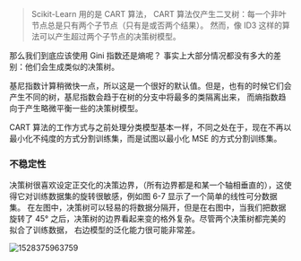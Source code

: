 > Scikit-Learn 用的是 CART 算法， CART 算法仅产生二叉树：每一个非叶节点总是只有两个子节点（只有是或否两个结果）。
> 然而，像 ID3 这样的算法可以产生超过两个子节点的决策树模型。

那么我们到底应该使用 Gini 指数还是熵呢？ 事实上大部分情况都没有多大的差别：他们会生成类似的决策树。

基尼指数计算稍微快一点，所以这是一个很好的默认值。但是，也有的时候它们会产生不同的树，基尼指数会趋于在树的分支中将最多的类隔离出来，
而熵指数趋向于产生略微平衡一些的决策树模型。

CART 算法的工作方式与之前处理分类模型基本一样，不同之处在于，现在不再以最小化不纯度的方式分割训练集，而是试图以最小化 MSE 的方式分割训练集。

### 不稳定性
决策树很喜欢设定正交化的决策边界，（所有边界都是和某一个轴相垂直的），这使得它对训练数据集的旋转很敏感，例如图 6-7 显示了一个简单的线性可分数据集。
在左图中，决策树可以轻易的将数据分隔开，但是在右图中，当我们把数据旋转了 45° 之后，决策树的边界看起来变的格外复杂。尽管两个决策树都完美的拟合了训练数据，
右边模型的泛化能力很可能非常差。

![1528375963759](https://github.com/Fun256/hands-on-ml-zh/blob/dev/images/chapter_6/110)





